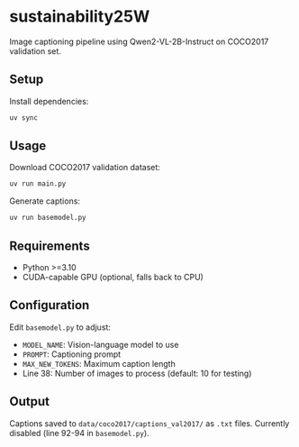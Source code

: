 # sustainability25W

Image captioning pipeline using Qwen2-VL-2B-Instruct on COCO2017 validation set.

## Setup

Install dependencies:
```bash
uv sync
```

## Usage

Download COCO2017 validation dataset:
```bash
uv run main.py
```

Generate captions:
```bash
uv run basemodel.py
```

## Requirements

- Python >=3.10
- CUDA-capable GPU (optional, falls back to CPU)

## Configuration

Edit `basemodel.py` to adjust:
- `MODEL_NAME`: Vision-language model to use
- `PROMPT`: Captioning prompt
- `MAX_NEW_TOKENS`: Maximum caption length
- Line 38: Number of images to process (default: 10 for testing)

## Output

Captions saved to `data/coco2017/captions_val2017/` as `.txt` files.
Currently disabled (line 92-94 in `basemodel.py`).
